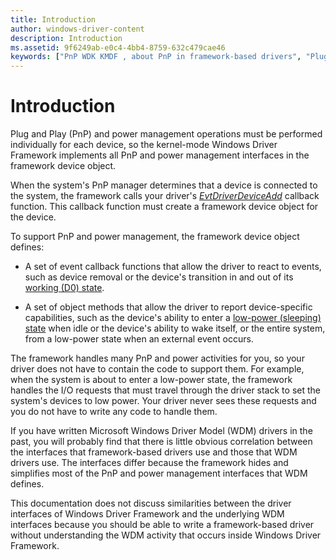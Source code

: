 ```yaml
---
title: Introduction
author: windows-driver-content
description: Introduction
ms.assetid: 9f6249ab-e0c4-4bb4-8759-632c479cae46
keywords: ["PnP WDK KMDF , about PnP in framework-based drivers", "Plug and Play WDK KMDF , about PnP in framework-based drivers", "power management WDK KMDF , about power management"]
---
```


# Introduction


Plug and Play (PnP) and power management operations must be performed individually for each device, so the kernel-mode Windows Driver Framework implements all PnP and power management interfaces in the framework device object.

When the system's PnP manager determines that a device is connected to the system, the framework calls your driver's [*EvtDriverDeviceAdd*](https://msdn.microsoft.com/library/windows/hardware/ff541693) callback function. This callback function must create a framework device object for the device.

To support PnP and power management, the framework device object defines:

-   A set of event callback functions that allow the driver to react to events, such as device removal or the device's transition in and out of its [working (D0) state](https://msdn.microsoft.com/library/windows/hardware/ff543210).

-   A set of object methods that allow the driver to report device-specific capabilities, such as the device's ability to enter a [low-power (sleeping) state](https://msdn.microsoft.com/library/windows/hardware/ff543186) when idle or the device's ability to wake itself, or the entire system, from a low-power state when an external event occurs.

The framework handles many PnP and power activities for you, so your driver does not have to contain the code to support them. For example, when the system is about to enter a low-power state, the framework handles the I/O requests that must travel through the driver stack to set the system's devices to low power. Your driver never sees these requests and you do not have to write any code to handle them.

If you have written Microsoft Windows Driver Model (WDM) drivers in the past, you will probably find that there is little obvious correlation between the interfaces that framework-based drivers use and those that WDM drivers use. The interfaces differ because the framework hides and simplifies most of the PnP and power management interfaces that WDM defines.

This documentation does not discuss similarities between the driver interfaces of Windows Driver Framework and the underlying WDM interfaces because you should be able to write a framework-based driver without understanding the WDM activity that occurs inside Windows Driver Framework.

 

 





